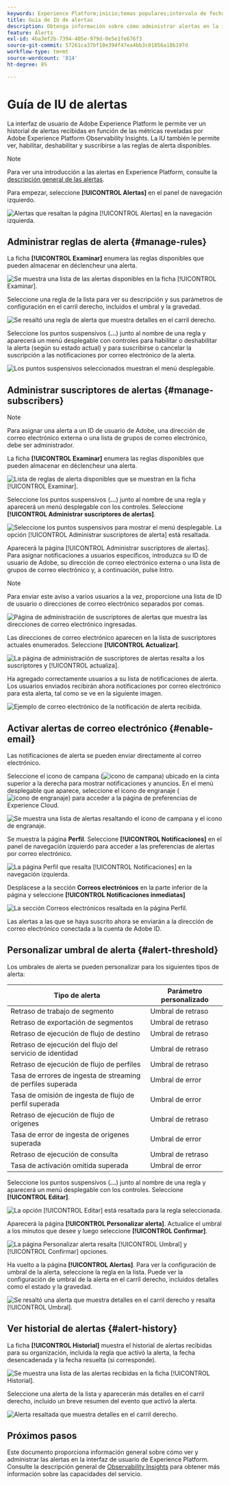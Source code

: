 ```yaml
---
keywords: Experience Platform;inicio;temas populares;intervalo de fechas
title: Guía de IU de alertas
description: Obtenga información sobre cómo administrar alertas en la interfaz de usuario de Experience Platform.
feature: Alerts
exl-id: 4ba3ef2b-7394-405e-979d-0e5e1fe676f3
source-git-commit: 57261ca37bf10e394f47ea4bb3c01856a18b197d
workflow-type: tm+mt
source-wordcount: '814'
ht-degree: 8%

---
```


# Guía de IU de alertas

La interfaz de usuario de Adobe Experience Platform le permite ver un historial de alertas recibidas en función de las métricas reveladas por Adobe Experience Platform Observability Insights. La IU también le permite ver, habilitar, deshabilitar y suscribirse a las reglas de alerta disponibles.

>[!NOTE]
>
>Para ver una introducción a las alertas en Experience Platform, consulte la [descripción general de las alertas](./overview.md).

Para empezar, seleccione **[!UICONTROL Alertas]** en el panel de navegación izquierdo.

![Alertas que resaltan la página [!UICONTROL Alertas] en la navegación izquierda.](../images/alerts/ui/workspace.png)

## Administrar reglas de alerta {#manage-rules}

La ficha **[!UICONTROL Examinar]** enumera las reglas disponibles que pueden almacenar en déclencheur una alerta.

![Se muestra una lista de las alertas disponibles en la ficha [!UICONTROL Examinar].](../images/alerts/ui/rules.png)

Seleccione una regla de la lista para ver su descripción y sus parámetros de configuración en el carril derecho, incluidos el umbral y la gravedad.

![Se resaltó una regla de alerta que muestra detalles en el carril derecho.](../images/alerts/ui/rule-details.png)

Seleccione los puntos suspensivos (**...**) junto al nombre de una regla y aparecerá un menú desplegable con controles para habilitar o deshabilitar la alerta (según su estado actual) y para suscribirse o cancelar la suscripción a las notificaciones por correo electrónico de la alerta.

![Los puntos suspensivos seleccionados muestran el menú desplegable.](../images/alerts/ui/disable-subscribe.png)

## Administrar suscriptores de alertas {#manage-subscribers}

>[!NOTE]
>
> Para asignar una alerta a un ID de usuario de Adobe, una dirección de correo electrónico externa o una lista de grupos de correo electrónico, debe ser administrador.

La ficha **[!UICONTROL Examinar]** enumera las reglas disponibles que pueden almacenar en déclencheur una alerta.

![Lista de reglas de alerta disponibles que se muestran en la ficha [!UICONTROL Examinar].](../images/alerts/ui/rules.png)

Seleccione los puntos suspensivos (**...**) junto al nombre de una regla y aparecerá un menú desplegable con los controles. Seleccione **[!UICONTROL Administrar suscriptores de alertas]**.

![Seleccione los puntos suspensivos para mostrar el menú desplegable. La opción [!UICONTROL Administrar suscriptores de alerta] está resaltada.](../images/alerts/ui/manage-alert-subscribers.png)

Aparecerá la página [!UICONTROL Administrar suscriptores de alertas]. Para asignar notificaciones a usuarios específicos, introduzca su ID de usuario de Adobe, su dirección de correo electrónico externa o una lista de grupos de correo electrónico y, a continuación, pulse Intro.

>[!NOTE]
>
>Para enviar este aviso a varios usuarios a la vez, proporcione una lista de ID de usuario o direcciones de correo electrónico separados por comas.

![Página de administración de suscriptores de alertas que muestra las direcciones de correo electrónico ingresadas.](../images/alerts/ui/manage-alert-add-email.png)

Las direcciones de correo electrónico aparecen en la lista de suscriptores actuales enumerados. Seleccione **[!UICONTROL Actualizar]**.

![La página de administración de suscriptores de alertas resalta a los suscriptores y [!UICONTROL actualiza].](../images/alerts/ui/manage-alert-subscribers-added-email.png)

Ha agregado correctamente usuarios a su lista de notificaciones de alerta. Los usuarios enviados recibirán ahora notificaciones por correo electrónico para esta alerta, tal como se ve en la siguiente imagen.

![Ejemplo de correo electrónico de la notificación de alerta recibida.](../images/alerts/ui/manage-alert-subscribers-email.png)

## Activar alertas de correo electrónico {#enable-email}

Las notificaciones de alerta se pueden enviar directamente al correo electrónico.

Seleccione el icono de campana (![icono de campana](/help/images/icons/bell.png)) ubicado en la cinta superior a la derecha para mostrar notificaciones y anuncios. En el menú desplegable que aparece, seleccione el icono de engranaje (![icono de engranaje](/help/images/icons/settings.png)) para acceder a la página de preferencias de Experience Cloud.

![Se muestra una lista de alertas resaltando el icono de campana y el icono de engranaje.](../images/alerts/ui/edit-preferences.png)

Se muestra la página **Perfil**. Seleccione **[!UICONTROL Notificaciones]** en el panel de navegación izquierdo para acceder a las preferencias de alertas por correo electrónico.

![La página Perfil que resalta [!UICONTROL Notificaciones] en la navegación izquierda.](../images/alerts/ui/profile.png)

Desplácese a la sección **Correos electrónicos** en la parte inferior de la página y seleccione **[!UICONTROL Notificaciones inmediatas]**

![La sección Correos electrónicos resaltada en la página Perfil.](../images/alerts/ui/notifications.png)

Las alertas a las que se haya suscrito ahora se enviarán a la dirección de correo electrónico conectada a la cuenta de Adobe ID.

## Personalizar umbral de alerta {#alert-threshold}

Los umbrales de alerta se pueden personalizar para los siguientes tipos de alerta:

| Tipo de alerta | Parámetro personalizado |
|---|---|
| Retraso de trabajo de segmento | Umbral de retraso |
| Retraso de exportación de segmentos | Umbral de retraso |
| Retraso de ejecución de flujo de destino | Umbral de retraso |
| Retraso de ejecución del flujo del servicio de identidad | Umbral de retraso |
| Retraso de ejecución de flujo de perfiles | Umbral de retraso |
| Tasa de errores de ingesta de streaming de perfiles superada | Umbral de error |
| Tasa de omisión de ingesta de flujo de perfil superada | Umbral de error |
| Retraso de ejecución de flujo de orígenes | Umbral de retraso |
| Tasa de error de ingesta de orígenes superada | Umbral de error |
| Retraso de ejecución de consulta | Umbral de retraso |
| Tasa de activación omitida superada | Umbral de error |

Seleccione los puntos suspensivos (**...**) junto al nombre de una regla y aparecerá un menú desplegable con los controles. Seleccione **[!UICONTROL Editar]**.

![La opción [!UICONTROL Editar] está resaltada para la regla seleccionada.](../images/alerts/ui/threshold-edit.png)

Aparecerá la página **[!UICONTROL Personalizar alerta]**. Actualice el umbral a los minutos que desee y luego seleccione **[!UICONTROL Confirmar]**.

![La página Personalizar alerta resalta [!UICONTROL Umbral] y [!UICONTROL Confirmar] opciones.](../images/alerts/ui/threshold-update.png)

Ha vuelto a la página **[!UICONTROL Alertas]**. Para ver la configuración de umbral de la alerta, seleccione la regla en la lista. Puede ver la configuración de umbral de la alerta en el carril derecho, incluidos detalles como el estado y la gravedad.

![Se resaltó una alerta que muestra detalles en el carril derecho y resalta [!UICONTROL Umbral].](../images/alerts/ui/threshold-view.png)

## Ver historial de alertas {#alert-history}

La ficha **[!UICONTROL Historial]** muestra el historial de alertas recibidas para su organización, incluida la regla que activó la alerta, la fecha desencadenada y la fecha resuelta (si corresponde).

![Se muestra una lista de las alertas recibidas en la ficha [!UICONTROL Historial].](../images/alerts/ui/history.png)

Seleccione una alerta de la lista y aparecerán más detalles en el carril derecho, incluido un breve resumen del evento que activó la alerta.

![Alerta resaltada que muestra detalles en el carril derecho.](../images/alerts/ui/history-details.png)

## Próximos pasos

Este documento proporciona información general sobre cómo ver y administrar las alertas en la interfaz de usuario de Experience Platform. Consulte la descripción general de [Observability Insights](../home.md) para obtener más información sobre las capacidades del servicio.
